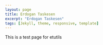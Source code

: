```yaml
---
layout: page
title: Erdogan Taskesen
excerpt: "Erdogan Taskesen"
tags: [Jekyll, theme, responsive, template]
---
```


This is a test page for etutils